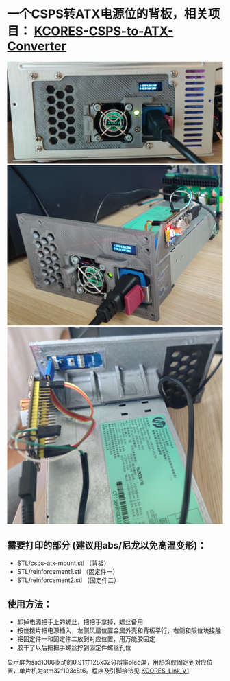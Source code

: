 # 一个CSPS转ATX电源位的背板，相关项目： [KCORES-CSPS-to-ATX-Converter](https://github.com/KCORES/KCORES-CSPS-to-ATX-Converter)

![CSPS to ATX Backplate mounted](photo1.jpg)
![CSPS to ATX Backplate detail1](photo2.jpg)
![CSPS to ATX Backplate detail2](photo3.jpg)

需要打印的部分 (建议用abs/尼龙以免高温变形)：
- 
- STL/csps-atx-mount.stl （背板）
- STL/reinforcement1.stl （固定件一）
- STL/reinforcement2.stl （固定件二）

使用方法：
-
- 卸掉电源把手上的螺丝，把把手拿掉，螺丝备用
- 按住拨片把电源插入，左侧风扇位置金属外壳和背板平行，右侧和限位块接触
- 把固定件一和固定件二放到对应位置，用万能胶固定
- 胶干了以后把把手螺丝拧到固定件螺丝孔位

显示屏为ssd1306驱动的0.91寸128x32分辨率oled屏，用热熔胶固定到对应位置，单片机为stm32f103c8t6。程序及引脚接法见 [KCORES_Link_V1](Arduino/KCORES_Link_V1)